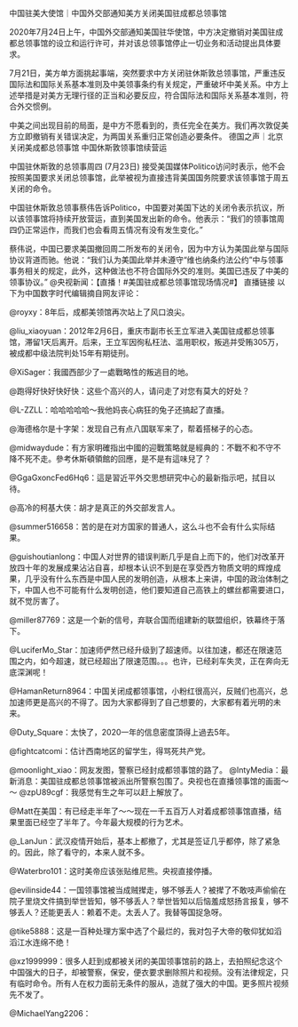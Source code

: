 中国驻美大使馆｜中国外交部通知美方关闭美国驻成都总领事馆

2020年7月24日上午，中国外交部通知美国驻华使馆，中方决定撤销对美国驻成都总领事馆的设立和运行许可，并对该总领事馆停止一切业务和活动提出具体要求。

7月21日，美方单方面挑起事端，突然要求中方关闭驻休斯敦总领事馆，严重违反国际法和国际关系基本准则及中美领事条约有关规定，严重破坏中美关系。中方上述举措是对美方无理行径的正当和必要反应，符合国际法和国际关系基本准则，符合外交惯例。

中美之间出现目前的局面，是中方不愿看到的，责任完全在美方。我们再次敦促美方立即撤销有关错误决定，为两国关系重归正常创造必要条件。 德国之声｜北京关闭美成都总领事馆 中国休斯敦领事馆续营运

中国驻休斯敦的总领事周四 (7月23日) 接受美国媒体Politico访问时表示，他不会按照美国要求关闭总领事馆，此举被视为直接违背美国国务院要求该领事馆于周五关闭的命令。

中国驻休斯敦总领事蔡伟告诉Politico，中国要对美国下达的关闭令表示抗议，所以该领事馆将持续开放营运，直到美国发出新的命令。他表示：“我们的领事馆周四仍正常运作，而我们也会看周五情况有没有发生变化。”

蔡伟说，中国已要求美国撤回周二所发布的关闭令，因为中方认为美国此举与国际协议背道而驰。他说：“我们认为美国此举并未遵守“维也纳条约法公约”中与领事事务相关的规定，此外，这种做法也不符合国际外交的准则。美国已违反了中美的领事协议。” @央视新闻：【直播！#美国驻成都总领事馆现场情况#】 直播链接 以下为中国数字时代编辑摘自网友评论：

@royxy：8年后，成都美领馆再次站上了风口浪尖。

@liu_xiaoyuan：2012年2月6日，重庆市副市长王立军进入美国驻成都总领事馆，滞留1天后离开。后来，王立军因徇私枉法、滥用职权，叛逃并受贿305万，被成都中级法院判处15年有期徒刑。

@XiSager：我國西部少了一處戰略性的叛逃目的地。

@跑得好快好快好快：这些个高兴的人，请问走了对您有莫大的好处？

@L-ZZLL：哈哈哈哈哈～我他妈丧心病狂的兔子还搞起了直播。

@海德格尔是十字架：发现自己有点八国联军来了，帮着搭梯子的心态。

@midwaydude：有方家明確指出中國的迎戰策略就是經典的：不戰不和不守不降不死不走。參考休斯頓領館的回應，是不是有這味兒了？

@GgaGxoncFed6Hq6：這是習近平外交思想研究中心的最新指示吧，拭目以待。

@高冷的柯基大侠：胡才是真正的外交部发言人。

@summer516658：苦的是在对方国家的普通人，这么斗也不会有什么实际结果。

@guishoutianlong：中国人对世界的错误判断几乎是自上而下的，他们对改革开放四十年的发展成果沾沾自喜，却根本认识不到是在享受西方物质文明的辉煌成果，几乎没有什么东西是中国人民的发明创造，从根本上来讲，中国的政治体制之下，中国人也不可能有什么发明创造，他们要知道自己高铁上的螺丝都需要进口，就不觉厉害了。

@miller87769：这是一个新的信号，弃联合国而组建新的联盟组织，铁幕终于落下。

@LuciferMo_Star：加速师俨然已经升级到了超速师。以往加速，都还在限速范围之内，如今超速，就已经超出了限速范围。。。也许，已经刹车失灵，正在奔向无底深渊呢！

@HamanReturn8964：中国关闭成都领事馆，小粉红很高兴，反贼们也高兴，总加速师更是高兴的不得了。因为大家都得到了自己想要的，大家都有着光明的未来。

@Duty_Square：太快了，2020一年的信息密度頂得上過去5年。

@fightcatcomi：估计西南地区的留学生，得骂死共产党。

@moonlight_xiao：网友发图，警察已经封成都领事馆的路了。 @IntyMedia：最新消息：美国驻成都总领事馆被派出所警察包围了。央视也在直播领事馆的画面～～   @zpU89cgf：我感觉有生之年可以赶上解放了。

@Matt在美国：有已经走半年了～～现在一千五百万人对着成都领事馆直播，结果里面已经空了半年了。今年最大规模的行为艺术。

@_LanJun：武汉疫情开始后，基本上都撤了，尤其是签证几乎都停，除了紧急的。因此，除了看守的，本来人就不多。

@Waterbro101：这时美帝应该张贴维尼熊。央视直接停播。

@evilinside44：一国领事馆被当成贼撵走，够不够丢人？被撵了不敢吱声偷偷在院子里烧文件搞到举世皆知，够不够丢人？举世皆知以后恼羞成怒扬言报复，够不够丢人？还能更丢人：赖着不走。太丢人了。我替等国捉急呀。

@tike5888：这是一百种处理方案中选了个最烂的，我对包子大帝的敬仰犹如滔滔江水连绵不绝！

@xz1999999：很多人赶到成都被关闭的美国领事馆前的路上，去拍照纪念这个中国强大的日子，却被警察，保安，便衣要求删除照片和视频。没有法律规定，只有临时命令。所有人在权力面前无条件的服从，造就了强大的中国。更多照片视频先不发了。

@MichaelYang2206： 


